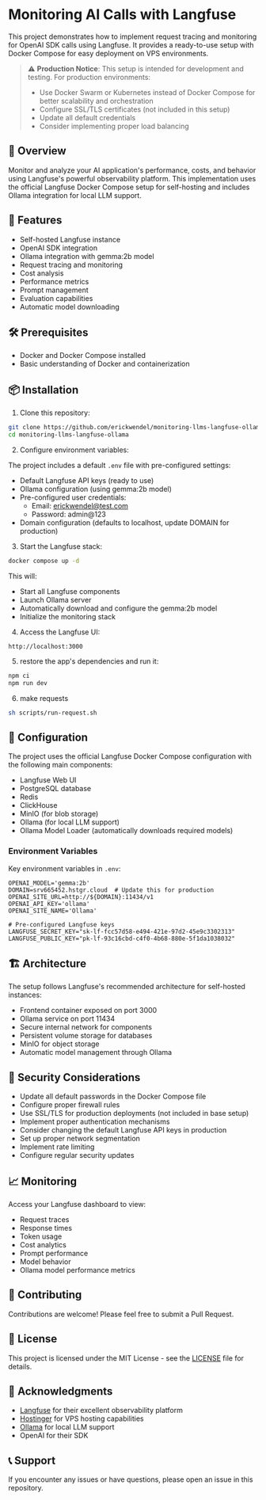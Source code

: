 # Monitoring AI Calls with Langfuse

This project demonstrates how to implement request tracing and monitoring for OpenAI SDK calls using Langfuse. It provides a ready-to-use setup with Docker Compose for easy deployment on VPS environments.

> ⚠️ **Production Notice**: This setup is intended for development and testing. For production environments:
> - Use Docker Swarm or Kubernetes instead of Docker Compose for better scalability and orchestration
> - Configure SSL/TLS certificates (not included in this setup)
> - Update all default credentials
> - Consider implementing proper load balancing

## 🎯 Overview

Monitor and analyze your AI application's performance, costs, and behavior using Langfuse's powerful observability platform. This implementation uses the official Langfuse Docker Compose setup for self-hosting and includes Ollama integration for local LLM support.

## 🚀 Features

- Self-hosted Langfuse instance
- OpenAI SDK integration
- Ollama integration with gemma:2b model
- Request tracing and monitoring
- Cost analysis
- Performance metrics
- Prompt management
- Evaluation capabilities
- Automatic model downloading

## 🛠 Prerequisites

- Docker and Docker Compose installed
- Basic understanding of Docker and containerization

## 📦 Installation

1. Clone this repository:
```bash
git clone https://github.com/erickwendel/monitoring-llms-langfuse-ollama.git
cd monitoring-llms-langfuse-ollama
```

2. Configure environment variables:

The project includes a default `.env` file with pre-configured settings:

- Default Langfuse API keys (ready to use)
- Ollama configuration (using gemma:2b model)
- Pre-configured user credentials:
  - Email: erickwendel@test.com
  - Password: admin@123
- Domain configuration (defaults to localhost, update DOMAIN for production)

3. Start the Langfuse stack:
```bash
docker compose up -d
```

This will:
- Start all Langfuse components
- Launch Ollama server
- Automatically download and configure the gemma:2b model
- Initialize the monitoring stack

4. Access the Langfuse UI:
```
http://localhost:3000
```

5. restore the app's dependencies and run it:
```sh
npm ci
npm run dev
```

6. make requests
```sh
sh scripts/run-request.sh
```
## 🔧 Configuration

The project uses the official Langfuse Docker Compose configuration with the following main components:

- Langfuse Web UI
- PostgreSQL database
- Redis
- ClickHouse
- MinIO (for blob storage)
- Ollama (for local LLM support)
- Ollama Model Loader (automatically downloads required models)

### Environment Variables

Key environment variables in `.env`:

```env
OPENAI_MODEL='gemma:2b'
DOMAIN=srv665452.hstgr.cloud  # Update this for production
OPENAI_SITE_URL=http://${DOMAIN}:11434/v1
OPENAI_API_KEY='ollama'
OPENAI_SITE_NAME='Ollama'

# Pre-configured Langfuse keys
LANGFUSE_SECRET_KEY="sk-lf-fcc57d58-e494-421e-97d2-45e9c3302313"
LANGFUSE_PUBLIC_KEY="pk-lf-93c16cbd-c4f0-4b68-880e-5f1da1038032"
```

## 🏗 Architecture

The setup follows Langfuse's recommended architecture for self-hosted instances:

- Frontend container exposed on port 3000
- Ollama service on port 11434
- Secure internal network for components
- Persistent volume storage for databases
- MinIO for object storage
- Automatic model management through Ollama

## 🔐 Security Considerations

- Update all default passwords in the Docker Compose file
- Configure proper firewall rules
- Use SSL/TLS for production deployments (not included in base setup)
- Implement proper authentication mechanisms
- Consider changing the default Langfuse API keys in production
- Set up proper network segmentation
- Implement rate limiting
- Configure regular security updates

## 📈 Monitoring

Access your Langfuse dashboard to view:

- Request traces
- Response times
- Token usage
- Cost analytics
- Prompt performance
- Model behavior
- Ollama model performance metrics

## 🤝 Contributing

Contributions are welcome! Please feel free to submit a Pull Request.

## 📝 License

This project is licensed under the MIT License - see the [LICENSE](LICENSE) file for details.

## 🙏 Acknowledgments

- [Langfuse](https://langfuse.com) for their excellent observability platform
- [Hostinger](https://hostinger.com) for VPS hosting capabilities
- [Ollama](https://ollama.ai) for local LLM support
- OpenAI for their SDK

## 📞 Support

If you encounter any issues or have questions, please open an issue in this repository. 